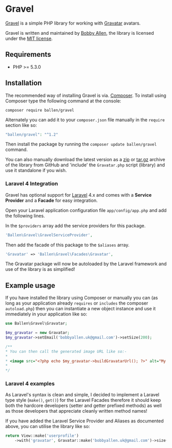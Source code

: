Gravel
======

[Gravel](https://github.com/bobsta63/gravel) is a simple PHP library for working with [Gravatar](http://www.gravatar.com) avatars.

Gravel is written and maintained by [Bobby Allen](http://bobbyallen.me), the library is licensed under the [MIT license](LICENSE).

## Requirements

* PHP >= 5.3.0

## Installation

The recommended way of installing Gravel is via. [Composer](http://getcomposer.org). To install using Composer type the following command at the console:

```shell
composer require ballen/gravel
```

Alternately you can add it to your ``composer.json`` file manually in the `require` section like so:

```php
"ballen/gravel": "^1.2"
```
Then install the package by running the ``composer update ballen/gravel`` command.

You can also manually download the latest version as a [zip](https://github.com/bobsta63/gravel/archive/master.zip) or [tar.gz](https://github.com/bobsta63/gravel/archive/master.tar.gz) archive of the library from GitHub and 'include' the `Gravatar.php` script (library) and use it standalone if you wish.

### Laravel 4 Integration

Gravel has optional support for [Laravel](http://www.laravel.com) 4.x and comes with a **Service Provider** and a **Facade** for easy integration.

Open your Laravel application configuration file `app/config/app.php` and add the following lines.

In the `$providers` array add the service providers for this package.

```php
'Ballen\Gravel\GravelServiceProvider',
```

Then add the facade of this package to the `$aliases` array.

```php
'Gravatar' => 'Ballen\Gravel\Facades\Gravatar',
```

The Gravatar package will now be autoloaded by the Laravel framework and use of the library is as simplified!

## Example usage

If you have installed the library using Composer or manually you can (as long as your application already `requires` or `includes` the composer `autoload.php`) then you can instantiate a new object instance and use it immediately in your application like so:

```php
use Ballen\Gravel\Gravatar;

$my_gravatar = new Gravatar;
$my_gravatar->setEmail('bobbyallen.uk@gmail.com')->setSize(200);

/**
* You can then call the generated image URL like so:-
* 
* <image src="<?php echo $my_gravatar->buildGravatarUrl(); ?>" alt="My avatar using Gravatar.com">
*
*/
```

### Laravel 4 examples

As Laravel's syntax is clean and simple, I decided to implement a Laravel type style (`make()`, `get()`) for the Laravel Facades therefore it should keep both the hardcore developers (setter and getter prefixed methods) as well as those developers that appreciate cleanly written method names!

If you have added the Laravel Service Provider and Aliases as documented above, you can utilise the library like so:

```php
return View::make('userprofile')
    ->with('gravatar', Gravatar::make('bobbyallen.uk@gmail.com')->size(200)->get());
```